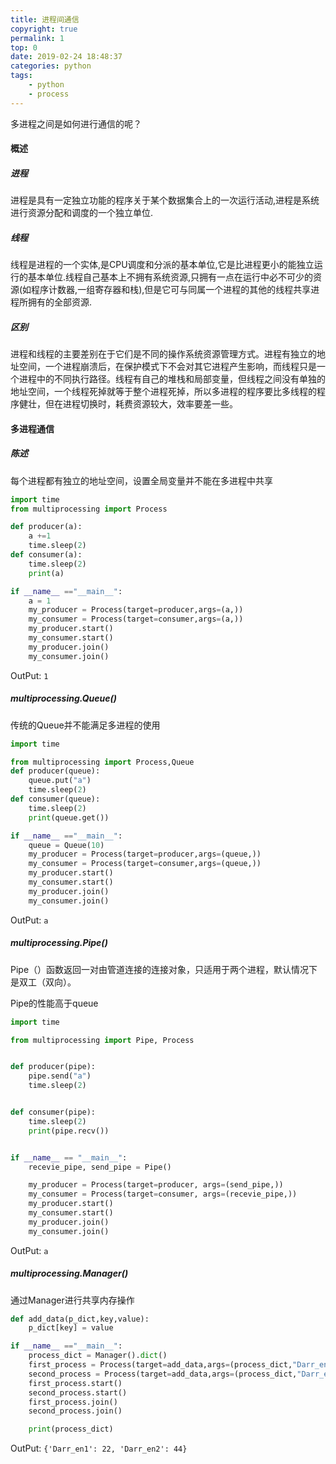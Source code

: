 ```yaml
---
title: 进程间通信
copyright: true
permalink: 1
top: 0
date: 2019-02-24 18:48:37
categories: python
tags: 
	- python
	- process
---
```

多进程之间是如何进行通信的呢？<!--more-->

#### 概述

##### 进程
进程是具有一定独立功能的程序关于某个数据集合上的一次运行活动,进程是系统进行资源分配和调度的一个独立单位.

##### 线程
线程是进程的一个实体,是CPU调度和分派的基本单位,它是比进程更小的能独立运行的基本单位.线程自己基本上不拥有系统资源,只拥有一点在运行中必不可少的资源(如程序计数器,一组寄存器和栈),但是它可与同属一个进程的其他的线程共享进程所拥有的全部资源.

##### 区别
进程和线程的主要差别在于它们是不同的操作系统资源管理方式。进程有独立的地址空间，一个进程崩溃后，在保护模式下不会对其它进程产生影响，而线程只是一个进程中的不同执行路径。线程有自己的堆栈和局部变量，但线程之间没有单独的地址空间，一个线程死掉就等于整个进程死掉，所以多进程的程序要比多线程的程序健壮，但在进程切换时，耗费资源较大，效率要差一些。

#### 多进程通信

##### 陈述 
每个进程都有独立的地址空间，设置全局变量并不能在多进程中共享

```python
import time
from multiprocessing import Process

def producer(a):
    a +=1
    time.sleep(2)
def consumer(a):
    time.sleep(2)
    print(a)

if __name__ =="__main__":
    a = 1
    my_producer = Process(target=producer,args=(a,))
    my_consumer = Process(target=consumer,args=(a,))
    my_producer.start()
    my_consumer.start()
    my_producer.join()
    my_consumer.join()
```
OutPut:  `1`

##### multiprocessing.Queue()

传统的Queue并不能满足多进程的使用

```python
import time

from multiprocessing import Process,Queue
def producer(queue):
    queue.put("a")
    time.sleep(2)
def consumer(queue):
    time.sleep(2)
    print(queue.get())

if __name__ =="__main__":
    queue = Queue(10)
    my_producer = Process(target=producer,args=(queue,))
    my_consumer = Process(target=consumer,args=(queue,))
    my_producer.start()
    my_consumer.start()
    my_producer.join()
    my_consumer.join()
```
OutPut:  `a`

##### multiprocessing.Pipe()
Pipe（）函数返回一对由管道连接的连接对象，只适用于两个进程，默认情况下是双工（双向）。

Pipe的性能高于queue

```python
import time

from multiprocessing import Pipe, Process


def producer(pipe):
    pipe.send("a")
    time.sleep(2)


def consumer(pipe):
    time.sleep(2)
    print(pipe.recv())


if __name__ == "__main__":
    recevie_pipe, send_pipe = Pipe()

    my_producer = Process(target=producer, args=(send_pipe,))
    my_consumer = Process(target=consumer, args=(recevie_pipe,))
    my_producer.start()
    my_consumer.start()
    my_producer.join()
    my_consumer.join()
```
OutPut:  `a`

##### multiprocessing.Manager()
通过Manager进行共享内存操作
```python
def add_data(p_dict,key,value):
    p_dict[key] = value

if __name__ =="__main__":
    process_dict = Manager().dict()
    first_process = Process(target=add_data,args=(process_dict,"Darr_en1",22))
    second_process = Process(target=add_data,args=(process_dict,"Darr_en2",44))
    first_process.start()
    second_process.start()
    first_process.join()
    second_process.join()

    print(process_dict)

```
OutPut:  `{'Darr_en1': 22, 'Darr_en2': 44}`